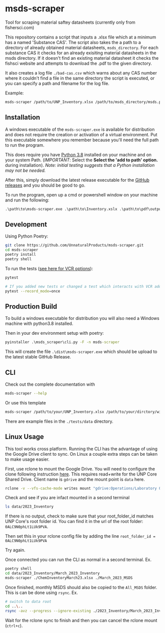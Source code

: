 # msds-scraper

Tool for scraping material saftey datasheets (currently only from fishersci.com)

This repository contains a script that inputs a .xlsx file which at a minimum has a named 'Substance CAS'. 
The script also takes the a path to a directory of already obtained material datasheets, `msds_directory`. 
For each substance CAS it checks for an already exisiting material datasheets in the msds directory. 
If it doesn't find an existing material datasheet it checks the fishsci website and attempts
to download the .pdf to the given directory.

It also creates a log file `./bad-cas.csv` which warns about any CAS number where it couldn't find a file in the same directory the 
script is executed, or you can specify a path and filename for the log file.

Example:

```bash
msds-scraper /path/to/UNP_Inventory.xlsx /path/to/msds_directory/msds.pdfs
```

## Installation

A windows executable of the `msds-scraper.exe` is available for distribution and does not require the
creation or activation of a virtual environment. Put this executable somewhere you remember because
you'll need the full path to run the program.

This does require you have [Python 3.8](https://www.python.org/downloads/)
installed on your machine and on your system Path. (_IMPORTANT_: Select the __Select the 'add to path' option.__ during installation).
_Note: initial testing suggests that a Python installation may not be needed._

After this, simply download the latest release executable for the [GitHub releases](https://github.com/UnnaturalProducts/msds-scraper/releases) 
and you should be good to go.

To run the program, open up a cmd or powershell window on your machine and run the following:

```cmd
.\path\to\msds-scraper.exe .\path\to\Inventory.xslx .\path\to\pdf\output\directory\
```

## Development

Using Python Poetry:

```bash
git clone https://github.com/UnnaturalProducts/msds-scraper.git
cd msds-scraper
poetry install
poetry shell
```

To run the tests ([see here for VCR options](https://vcrpy.readthedocs.io/en/latest/usage.html#record-modes)):

```bash
pytest

# If you added new tests or changed a test which interacts with VCR add the `--record-mode` flag: eg.
pytest --record_mode=once
```

## Production Build

To build a windows executable for distribution you will also need a Windows machine with python3.8 installed.

Then in your dev environment setup with poetry:

```cmd
pyinstaller .\msds_scraper\cli.py -F -n msds-scraper
```

This will create the file `.\dist\msds-scraper.exe` which should be upload to the latest stable GitHub Release.

## CLI

Check out the complete documentation with

```bash
msds-scraper --help
```

Or use this template

```bash
msds-scraper /path/to/your/UNP_Inventory.xlsx /path/to/your/dirctory/with/msds.pdfs
```

There are example files in the `./tests/data` directory.

## Linux Usage

This tool works cross platform. Running the CLI has the advantage of using the
Google Drive client to sync. On Linux a couple extra steps can be taken to make
usage easier.

First, use rclone to mount the Google Drive. You will need to configure the clone following instruction [here](https://rclone.org/drive/). This requires read+write for the UNP Core Shared Drive. Client name is `gdrive` and the mount point is `data` here.

```bash
rclone -v --vfs-cache-mode writes mount "gdrive:Operations/Laboratory Operations/Inventory MSDS" "data"
```

Check and see if you are infact mounted in a second terminal
```bash
ls data/2023_Inventory
```
If there is no output, check to make sure that your root_folder_id matches UNP Core's root folder id. You can find it 
in the url of the root folder: `0ALC9N0phLt1LUk9PVA`.


Then set this in your rclone config file by adding the line `root_folder_id = 0ALC9N0phLt1LUk9PVA`

Try again.


Once connected you can run the CLI as normal in a second terminal. Ex.

```bash
poetry shell
cd data/2023_Inventory/March_2023_Inventory
msds-scraper ./ChemInventoryMarch23.xlsx ./March_2023_MSDS
```

Once finished, monthly MSDS should also be copied to the `All_MSDS` folder. This is can be done using `rsync`. Ex.

```bash
# switch to data root
cd ..\..
rsync -avz --progress --ignore-existing ./2023_Inventory/March_2023_Inventory/March_2023_MSDS/*.pdf ./All_MSDS/
```

Wait for the rclone sync to finish and then you can cancel the rclone mount (`ctrl+c`).
